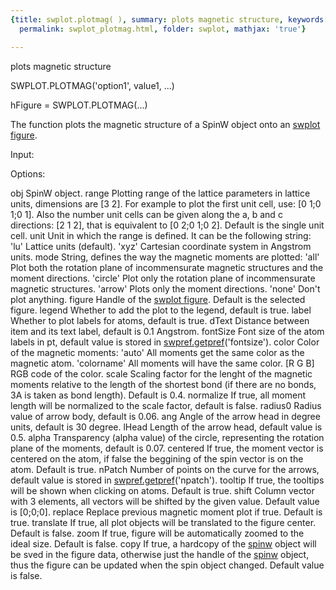 ```yaml
---
{title: swplot.plotmag( ), summary: plots magnetic structure, keywords: sample, sidebar: sw_sidebar,
  permalink: swplot_plotmag.html, folder: swplot, mathjax: 'true'}

---
```

plots magnetic structure
 
SWPLOT.PLOTMAG('option1', value1, ...)
 
hFigure = SWPLOT.PLOTMAG(...)
 
The function plots the magnetic structure of a SpinW object onto an
[swplot figure](swplot_figure.html).
 
Input:
 
Options:
 
obj       SpinW object.
range     Plotting range of the lattice parameters in lattice units,
          dimensions are [3 2]. For example to plot the first unit cell,
          use: [0 1;0 1;0 1]. Also the number unit cells can be given
          along the a, b and c directions: [2 1 2], that is equivalent to
          [0 2;0 1;0 2]. Default is the single unit cell.
unit      Unit in which the range is defined. It can be the following
          string:
              'lu'        Lattice units (default).
              'xyz'       Cartesian coordinate system in Angstrom units.
mode      String, defines the way the magnetic moments are plotted:
              'all'       Plot both the rotation plane of incommensurate
                          magnetic structures and the moment directions.
              'circle'    Plot only the rotation plane of incommensurate
                          magnetic structures.
              'arrow'     Plots only the moment directions.
              'none'      Don't plot anything.
figure    Handle of the [swplot figure](swplot_figure.html). Default is the selected figure.
legend    Whether to add the plot to the legend, default is true.
label     Whether to plot labels for atoms, default is true.
dText     Distance between item and its text label, default is 0.1
          Angstrom.
fontSize  Font size of the atom labels in pt, default value is stored in
          [swpref.getpref](swpref_getpref.html)('fontsize').
color     Color of the magnetic moments:
              'auto'      All moments get the same color as the magnetic
                          atom.
              'colorname' All moments will have the same color.
              [R G B]     RGB code of the color.
scale     Scaling factor for the lenght of the magnetic moments relative
          to the length of the shortest bond (if there are no bonds, 3A 
          is taken as bond length). Default is 0.4.
normalize If true, all moment length will be normalized to the scale
          factor, default is false.
radius0   Radius value of arrow body, default is 0.06.
ang       Angle of the arrow head in degree units, default is 30 degree.
lHead     Length of the arrow head, default value is 0.5.
alpha     Transparency (alpha value) of the circle, representing the
          rotation plane of the moments, default is 0.07.
centered  If true, the moment vector is centered on the atom, if false
          the beggining of the spin vector is on the atom. Default is
          true.
nPatch    Number of points on the curve for the arrows, default
          value is stored in [swpref.getpref](swpref_getpref.html)('npatch').
tooltip   If true, the tooltips will be shown when clicking on atoms.
          Default is true.
shift     Column vector with 3 elements, all vectors will be
          shifted by the given value. Default value is [0;0;0].
replace   Replace previous magnetic moment plot if true. Default is true.
translate If true, all plot objects will be translated to the figure
          center. Default is false.
zoom      If true, figure will be automatically zoomed to the ideal size.
          Default is false.
copy      If true, a hardcopy of the [spinw](spinw.html) object will be sved in the
          figure data, otherwise just the handle of the [spinw](spinw.html) object, 
          thus the figure can be updated when the spin object changed.
          Default value is false. 

